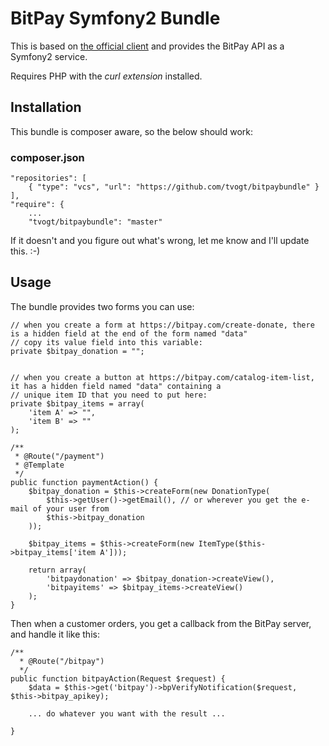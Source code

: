 BitPay Symfony2 Bundle
======================

This is based on [the official client](https://github.com/bitpay/php-client) and provides the BitPay API as a Symfony2 service.

Requires PHP with the *curl extension* installed.


Installation
------------
This bundle is composer aware, so the below should work:

### composer.json
    "repositories": [
        { "type": "vcs", "url": "https://github.com/tvogt/bitpaybundle" }
    ],
    "require": {
    	...
        "tvogt/bitpaybundle": "master"


If it doesn't and you figure out what's wrong, let me know and I'll update this. :-)



Usage
-----
The bundle provides two forms you can use:

	// when you create a form at https://bitpay.com/create-donate, there is a hidden field at the end of the form named "data"
	// copy its value field into this variable:
	private $bitpay_donation = ""; 


	// when you create a button at https://bitpay.com/catalog-item-list, it has a hidden field named "data" containing a
	// unique item ID that you need to put here:
	private $bitpay_items = array(
		'item A' => "",
		'item B' => ""
	);

	/**
     * @Route("/payment")
     * @Template
     */
	public function paymentAction() {
		$bitpay_donation = $this->createForm(new DonationType(
			$this->getUser()->getEmail(), // or wherever you get the e-mail of your user from
			$this->bitpay_donation
		));

		$bitpay_items = $this->createForm(new ItemType($this->bitpay_items['item A']));

		return array(
			'bitpaydonation' => $bitpay_donation->createView(),
			'bitpayitems' => $bitpay_items->createView()
		);
	}


Then when a customer orders, you get a callback from the BitPay server, and handle it like this:

	/**
	  * @Route("/bitpay")
	  */
	public function bitpayAction(Request $request) {
		$data = $this->get('bitpay')->bpVerifyNotification($request, $this->bitpay_apikey);

		... do whatever you want with the result ...
		
	}
